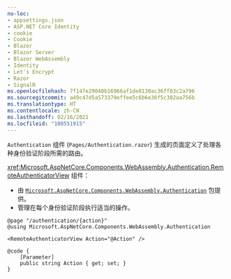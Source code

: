 ```yaml
---
no-loc:
- appsettings.json
- ASP.NET Core Identity
- cookie
- Cookie
- Blazor
- Blazor Server
- Blazor WebAssembly
- Identity
- Let's Encrypt
- Razor
- SignalR
ms.openlocfilehash: 7f147e29040b16966af1de8130ac36ff83c2a796
ms.sourcegitcommit: a49c47d5a573379effee5c6b6e36f5c302aa756b
ms.translationtype: HT
ms.contentlocale: zh-CN
ms.lasthandoff: 02/16/2021
ms.locfileid: "100551915"
---
```

`Authentication` 组件 (`Pages/Authentication.razor`) 生成的页面定义了处理各种身份验证阶段所需的路由。

<xref:Microsoft.AspNetCore.Components.WebAssembly.Authentication.RemoteAuthenticatorView> 组件：

* 由 [`Microsoft.AspNetCore.Components.WebAssembly.Authentication`](https://www.nuget.org/packages/Microsoft.AspNetCore.Components.WebAssembly.Authentication/) 包提供。
* 管理在每个身份验证阶段执行适当的操作。

```razor
@page "/authentication/{action}"
@using Microsoft.AspNetCore.Components.WebAssembly.Authentication

<RemoteAuthenticatorView Action="@Action" />

@code {
    [Parameter]
    public string Action { get; set; }
}
```
